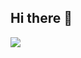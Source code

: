 ## Hi there 👋
<div>
  <img src="https://img.shields.io/badge/discord-#5865F2?style=flat-square&logo=discord&logoColor=white"/>
</div>
